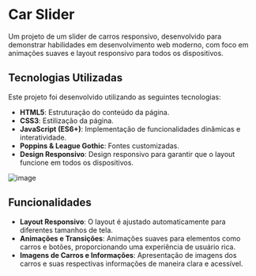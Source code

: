 # Car Slider

Um projeto de um slider de carros responsivo, desenvolvido para demonstrar habilidades em desenvolvimento web moderno, com foco em animações suaves e layout responsivo para todos os dispositivos.


## Tecnologias Utilizadas

Este projeto foi desenvolvido utilizando as seguintes tecnologias:

- **HTML5**: Estruturação do conteúdo da página.
- **CSS3**: Estilização da página.
- **JavaScript (ES6+)**: Implementação de funcionalidades dinâmicas e interatividade.
- **Poppins & League Gothic**: Fontes customizadas.
- **Design Responsivo**: Design responsivo para garantir que o layout funcione em todos os dispositivos.


![image](https://github.com/user-attachments/assets/d00ae63c-c396-4bdf-b039-a018267ad8c2)


## Funcionalidades

- **Layout Responsivo**: O layout é ajustado automaticamente para diferentes tamanhos de tela.
- **Animações e Transições**: Animações suaves para elementos como carros e botões, proporcionando uma experiência de usuário rica.
- **Imagens de Carros e Informações**: Apresentação de imagens dos carros e suas respectivas informações de maneira clara e acessível.



